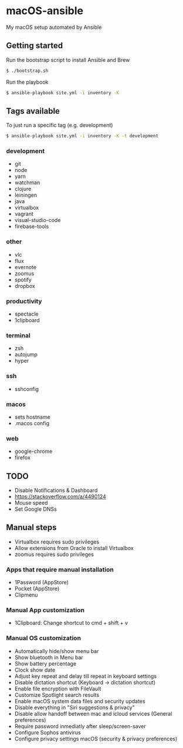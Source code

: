 # macOS-ansible

My macOS setup automated by Ansible

## Getting started

Run the bootstrap script to install Ansible and Brew

```sh
$ ./bootstrap.sh
```

Run the playbook

```sh
$ ansible-playbook site.yml -i inventory -K
```

## Tags available

To just run a specific tag (e.g. development)

```sh
$ ansible-playbook site.yml -i inventory -K -t development
```

### development
* git
* node
* yarn
* watchman
* clojure
* leiningen
* java
* virtualbox
* vagrant
* visual-studio-code
* firebase-tools

### other
* vlc
* flux
* evernote
* zoomus
* spotify
* dropbox

### productivity
* spectacle
* 1clipboard

### terminal
* zsh
* autojump
* hyper

### ssh
* sshconfig

### macos
* sets hostname
* .macos config

### web
* google-chrome
* firefox

## TODO
* Disable Notifications & Dashboard
* https://stackoverflow.com/a/4490124
* Mouse speed
* Set Google DNSs

## Manual steps
* Virtualbox requires sudo privileges
* Allow extensions from Oracle to install Virtualbox
* zoomus requires sudo privileges

### Apps that require manual installation
* 1Password (AppStore)
* Pocket (AppStore)
* Clipmenu

### Manual App customization
* 1Clipboard: Change shortcut to cmd + shift + v


### Manual OS customization
* Automatically hide/show menu bar
* Show bluetooth in Menu bar
* Show battery percentage
* Clock show date
* Adjust key repeat and delay till repeat in keyboard settings
* Disable dictation shortcut (Keyboard -> dictation shortcut)
* Enable file encryption with FileVault
* Customize Spotlight search results
* Enable macOS system data files and security updates
* Disable everything in "Siri suggestions & privacy"
* Disable allow handoff between mac and icloud services (General preferences)
* Require password inmediatly after sleep/screen-saver
* Configure Sophos antivirus
* Configure privacy settings macOS (security & privacy preferences)
